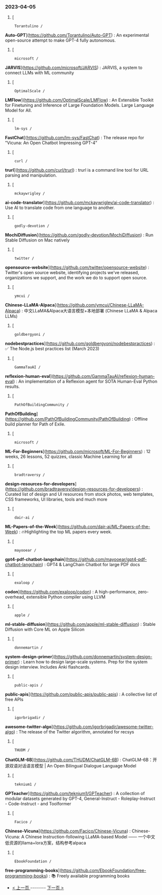 ### 2023-04-05 
1. [
    

        Torantulino /
**Auto-GPT**](https://github.com/Torantulino/Auto-GPT) : An experimental open-source attempt to make GPT-4 fully autonomous.
1. [
    

        microsoft /
**JARVIS**](https://github.com/microsoft/JARVIS) : JARVIS, a system to connect LLMs with ML community
1. [
    

        OptimalScale /
**LMFlow**](https://github.com/OptimalScale/LMFlow) : An Extensible Toolkit for Finetuning and Inference of Large Foundation Models. Large Language Model for All.
1. [
    

        lm-sys /
**FastChat**](https://github.com/lm-sys/FastChat) : The release repo for "Vicuna: An Open Chatbot Impressing GPT-4"
1. [
    

        curl /
**trurl**](https://github.com/curl/trurl) : trurl is a command line tool for URL parsing and manipulation.
1. [
    

        mckaywrigley /
**ai-code-translator**](https://github.com/mckaywrigley/ai-code-translator) : Use AI to translate code from one language to another.
1. [
    

        godly-devotion /
**MochiDiffusion**](https://github.com/godly-devotion/MochiDiffusion) : Run Stable Diffusion on Mac natively
1. [
    

        twitter /
**opensource-website**](https://github.com/twitter/opensource-website) : Twitter's open source website, identifying projects we've released, organizations we support, and the work we do to support open source.
1. [
    

        ymcui /
**Chinese-LLaMA-Alpaca**](https://github.com/ymcui/Chinese-LLaMA-Alpaca) : 中文LLaMA&Alpaca大语言模型+本地部署 (Chinese LLaMA & Alpaca LLMs)
1. [
    

        goldbergyoni /
**nodebestpractices**](https://github.com/goldbergyoni/nodebestpractices) : ✅ The Node.js best practices list (March 2023)
1. [
    

        GammaTauAI /
**reflexion-human-eval**](https://github.com/GammaTauAI/reflexion-human-eval) : An implementation of a Reflexion agent for SOTA Human-Eval Python results.
1. [
    

        PathOfBuildingCommunity /
**PathOfBuilding**](https://github.com/PathOfBuildingCommunity/PathOfBuilding) : Offline build planner for Path of Exile.
1. [
    

        microsoft /
**ML-For-Beginners**](https://github.com/microsoft/ML-For-Beginners) : 12 weeks, 26 lessons, 52 quizzes, classic Machine Learning for all
1. [
    

        bradtraversy /
**design-resources-for-developers**](https://github.com/bradtraversy/design-resources-for-developers) : Curated list of design and UI resources from stock photos, web templates, CSS frameworks, UI libraries, tools and much more
1. [
    

        dair-ai /
**ML-Papers-of-the-Week**](https://github.com/dair-ai/ML-Papers-of-the-Week) : 🔥Highlighting the top ML papers every week.
1. [
    

        mayooear /
**gpt4-pdf-chatbot-langchain**](https://github.com/mayooear/gpt4-pdf-chatbot-langchain) : GPT4 & LangChain Chatbot for large PDF docs
1. [
    

        exaloop /
**codon**](https://github.com/exaloop/codon) : A high-performance, zero-overhead, extensible Python compiler using LLVM
1. [
    

        apple /
**ml-stable-diffusion**](https://github.com/apple/ml-stable-diffusion) : Stable Diffusion with Core ML on Apple Silicon
1. [
    

        donnemartin /
**system-design-primer**](https://github.com/donnemartin/system-design-primer) : Learn how to design large-scale systems. Prep for the system design interview. Includes Anki flashcards.
1. [
    

        public-apis /
**public-apis**](https://github.com/public-apis/public-apis) : A collective list of free APIs
1. [
    

        igorbrigadir /
**awesome-twitter-algo**](https://github.com/igorbrigadir/awesome-twitter-algo) : The release of the Twitter algorithm, annotated for recsys
1. [
    

        THUDM /
**ChatGLM-6B**](https://github.com/THUDM/ChatGLM-6B) : ChatGLM-6B：开源双语对话语言模型 | An Open Bilingual Dialogue Language Model
1. [
    

        teknium1 /
**GPTeacher**](https://github.com/teknium1/GPTeacher) : A collection of modular datasets generated by GPT-4, General-Instruct - Roleplay-Instruct - Code-Instruct - and Toolformer
1. [
    

        Facico /
**Chinese-Vicuna**](https://github.com/Facico/Chinese-Vicuna) : Chinese-Vicuna: A Chinese Instruction-following LLaMA-based Model —— 一个中文低资源的llama+lora方案，结构参考alpaca
1. [
    

        EbookFoundation /
**free-programming-books**](https://github.com/EbookFoundation/free-programming-books) : 📚 Freely available programming books 

- [ < 上一页 ](https://github.com/able8/github-trending-daily-record/blob/master/2023-04-04.md) -------- [ 下一页 > ](https://github.com/able8/github-trending-daily-record/blob/master/2023-04-06.md)